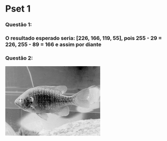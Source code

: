 # Pset 1
### Questão 1:
### O resultado esperado seria: [226, 166, 119, 55], pois 255 - 29 = 226, 255 - 89 = 166 e assim por diante

### Questão 2:
![bluegillInvertida](https://github.com/VladimirGB1/uvv_LP_cc3m/blob/main/Pset%201/Imagens/bluegillInvertida.png)
